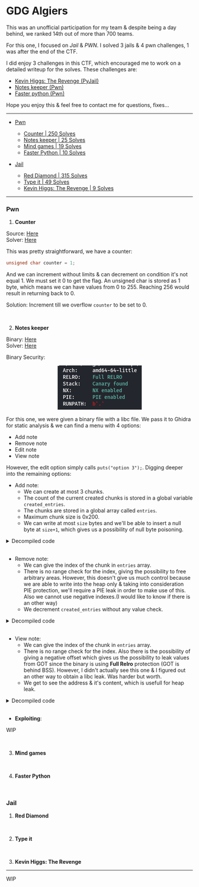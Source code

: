 # GDG Algiers

This was an unofficial participation for my team & despite being a day behind, we ranked 14th out of more than 700 teams.

For this one, I focused on *Jail* & *PWN*. I solved 3 jails & 4 pwn challenges, 1 was after the end of the CTF.

I did enjoy 3 challenges in this CTF, which encouraged me to work on a detailed writeup for the solves. These challenges are:

* [Kevin Higgs: The Revenge (PyJail)](#jail3)
* [Notes keeper (Pwn)](#pwn2)
* [Faster python (Pwn)](#pwn4)

Hope you enjoy this & feel free to contact me for questions, fixes...

------------

- [Pwn](#pwn)
    -  [Counter | 250 Solves](#pwn1 "Writeup")
	-  [Notes keeper | 25 Solves](#pwn2 "Writeup")
    -  [Mind games | 19 Solves](#pwn3 "Writeup")
    -  [Faster Python | 10 Solves](#pwn4 "Writeup")

- [Jail](#jail)
    -  [Red Diamond | 315 Solves](#jail1 "Writeup")
	-  [Type it | 49 Solves](#jail2 "Writeup")
    -  [Kevin Higgs: The Revenge | 9 Solves](#jail3 "Writeup")

------------

### Pwn
1. <p name="pwn1"><b>Counter</b></p>

Source: [Here](/2022/GDG%20Algiers/source/pwn/Counter/counter.c)<br />
Solver: [Here](/2022/GDG%20Algiers/source/pwn/Counter/Counter.py)<br />

This was pretty straightforward, we have a counter:

```c
unsigned char counter = 1;
```

And we can increment without limits & can decrement on condition it's not equal 1. We must set it 0 to get the flag. An unsigned char is stored as 1 byte, which means we can have values from 0 to 255. Reaching 256 would result in returning back to 0.

Solution: Increment till we overflow `counter` to be set to 0.

<br />

2. <p name="pwn2"><b>Notes keeper</b></p>

Binary: [Here](/2022/GDG%20Algiers/source/pwn/Notes%20keeper/chall)<br />
Solver: [Here](/2022/GDG%20Algiers/source/pwn/Notes%20keeper/solve.py)<br />

Binary Security:

<p align="center">
  <img src="/2022/GDG%20Algiers/img/Notes%20keeper/checksec.png"><br/>
</p>

For this one, we were given a binary file with a libc file. We pass it to Ghidra for static analysis & we can find a menu with 4 options:

- Add note
- Remove note
- Edit note
- View note

However, the edit option simply calls `puts("option 3");`. Digging deeper into the remaining options:

* Add note: 
    - We can create at most 3 chunks.
    - The count of the current created chunks is stored in a global variable `created_entries`.
    - The chunks are stored in a global array called `entries`.
    - Maximum chunk size is 0x200.
    - We can write at most `size` bytes and we'll be able to insert a null byte at `size+1`, which gives us a possibility of null byte poisoning.


<details>
	<summary>Decompiled code</summary>
    
```c
if (created_entries < 3) {
    printf("Size: ");
    fgets(local_1a,8,stdin);
    size = atoi(local_1a);
    if ((size == 0) || (0x200 < size)) {
    puts("Invalid size");
    }
    else {
    __buf = malloc((ulong)size);
    if (__buf == (void *)0x0) {
        printf("Error occured while allocating memory");
    }
    else {
        printf("Note content: ");
        sVar1 = read(0,__buf,(ulong)size);
        *(undefined *)((long)__buf + (long)(int)sVar1 + 1) = 0;
        entries[(int)created_entries] = __buf;
        created_entries = created_entries + 1;
        puts("Note added");
    }
    }
}
else {
    puts("Maximum notes reached");
}
```
</details>

<br />

* Remove note: 
    - We can give the index of the chunk in `entries` array.
    - There is no range check for the index, giving the possibility to free arbitrary areas. However, this doesn't give us much control because we are able to write into the heap only & taking into consideration PIE protection, we'll require a PIE leak in order to make use of this. Also we cannot use negative indexes.(I would like to know if there is an other way)
    - We decrement `created_entries` without any value check.


<details>
    <summary>Decompiled code</summary>

```c
uint idx;
idx = 0;
printf("Note index: ");
__isoc99_scanf(&DAT_00102067,&idx);
free(entries[idx]);
created_entries = created_entries + -1;
puts("Note removed")
```
</details>

<br />

* View note: 
    - We can give the index of the chunk in `entries` array.
    - There is no range check for the index. Also there is the possibility of giving a negative offset which gives us the possibility to leak values from GOT since the binary is using **Full Relro** protection (GOT is behind BSS). However, I didn't actually see this one & I figured out an other way to obtain a libc leak. Was harder but worth.
    - We get to see the address & it's content, which is usefull for heap leak.

<details>
    <summary>Decompiled code</summary>

```c
int idx;
idx = 0;
printf("Index: ");
__isoc99_scanf(&DAT_00102067,&idx);
if (idx < 4) {
if (entries[idx] == (void *)0x0) {
    puts("This note has been deleted already");
}
else {
    printf("This note is located at: %p",entries[idx]);
    puts((char *)entries[idx]);
}
}
else {
puts("Invalid index");
}
```
</details>

<br />

* **Exploiting**:

WIP

<br />

3. <p name="pwn3"><b>Mind games</b></p>

<br />

4. <p name="pwn4"><b>Faster Python</b></p>

<br />

### Jail
1. <p name="jail1"><b>Red Diamond</b></p>

<br />

2. <p name="jail2"><b>Type it</b></p>

<br />

3. <p name="jail3"><b>Kevin Higgs: The Revenge</b></p>

------------

WIP